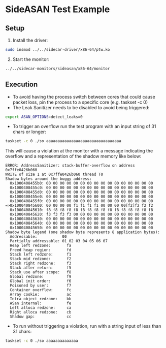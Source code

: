 # SideASAN Test Example

## Setup

1. Install the driver:

```bash
sudo insmod ../../sidecar-driver/x86-64/ptw.ko
```

2. Start the monitor:

```bash
../../sidecar-monitors/sideasan/x86-64/monitor
```

## Execution

- To avoid having the process switch between cores that could cause packet loss, pin the process to a specific core (e.g. taskset -c 0)
- The Leak Sanitizer needs to be disabled to avoid being triggered:

```bash
export ASAN_OPTIONS=detect_leaks=0
```

- To trigger an overflow run the test program with an input string of 31 chars or longer:

```bash
taskset -c 0 ./so aaaaaaaaaaaaaaaaaaaaaaaaaaaaaaaaa
```

This will cause a violation at the monitor with a message indicating the overflow and a representation of the shadow memory like below:

```
ERROR: AddressSanitizer: stack-buffer-overflow on address 0x7ffe0426b060
WRITE of size 1 at 0x7ffe0426b060 thread T0
Shadow bytes around the buggy address:
  0x1000408455b0: 00 00 00 00 00 00 00 00 00 00 00 00 00 00 00 00
  0x1000408455c0: 00 00 00 00 00 00 00 00 00 00 00 00 00 00 00 00
  0x1000408455d0: 00 00 00 00 00 00 00 00 00 00 00 00 00 00 00 00
  0x1000408455e0: 00 00 00 00 00 00 00 00 00 00 00 00 00 00 00 00
  0x1000408455f0: 00 00 00 00 00 00 00 00 00 00 00 00 00 00 00 00
=>0x100040845600: 00 00 00 00 f1 f1 f1 f1 00 00 00 00[f2]f2 f2 f2
  0x100040845610: f8 f8 f8 f8 f8 f8 f8 f8 f8 f8 f8 f8 f8 f8 f8 f8
  0x100040845620: f3 f3 f3 f3 00 00 00 00 00 00 00 00 00 00 00 00
  0x100040845630: 00 00 00 00 00 00 00 00 00 00 00 00 00 00 00 00
  0x100040845640: 00 00 00 00 00 00 00 00 00 00 00 00 00 00 00 00
  0x100040845650: 00 00 00 00 00 00 00 00 00 00 00 00 00 00 00 00
Shadow byte legend (one shadow byte represents 8 application bytes):
  Addressable:           00
  Partially addressable: 01 02 03 04 05 06 07
  Heap left redzone:       fa
  Freed heap region:       fd
  Stack left redzone:      f1
  Stack mid redzone:       f2
  Stack right redzone:     f3
  Stack after return:      f5
  Stack use after scope:   f8
  Global redzone:          f9
  Global init order:       f6
  Poisoned by user:        f7
  Container overflow:      fc
  Array cookie:            ac
  Intra object redzone:    bb
  ASan internal:           fe
  Left alloca redzone:     ca
  Right alloca redzone:    cb
  Shadow gap:              cc

```

- To run without triggering a violation, run with a string input of less than 31 chars:

```bash
taskset -c 0 ./so aaaaaaaaaaaaaa
```
